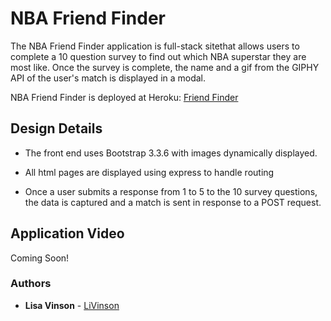 # NBA Friend Finder

The NBA Friend Finder application is full-stack sitethat allows users to complete a 10 question survey to find out which NBA superstar they are most like. Once the survey is complete, the name and a gif from the GIPHY API of the user's match is displayed in a modal. 

NBA Friend Finder is deployed at Heroku: [Friend Finder](https://sheltered-citadel-34944.herokuapp.com/)

## Design Details

* The front end uses Bootstrap 3.3.6 with images dynamically displayed.

* All html pages are displayed using express to handle routing

* Once a user submits a response from 1 to 5 to the 10 survey questions, the data is captured and a match is sent in response to a POST request.

## Application Video
Coming Soon!

### Authors

* **Lisa Vinson** - [LiVinson](https://github.com/LiVinson)

